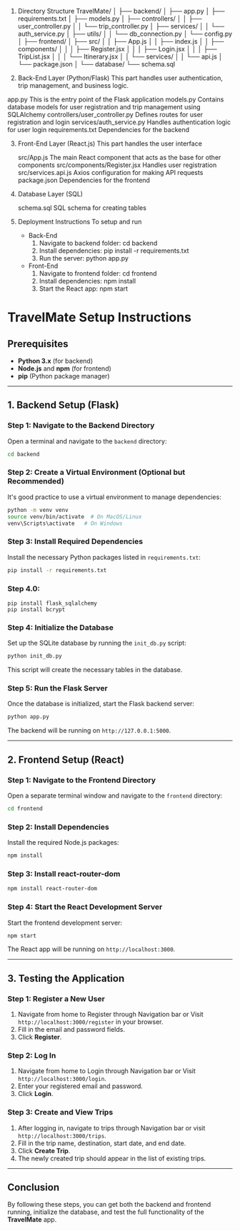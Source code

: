 1. Directory Structure
  TravelMate/
│
├── backend/
│   ├── app.py
│   ├── requirements.txt
│   ├── models.py
│   ├── controllers/
│   │   ├── user_controller.py
│   │   └── trip_controller.py
│   ├── services/
│   │   └── auth_service.py
│   ├── utils/
│   │   └── db_connection.py
│   └── config.py
│
├── frontend/
│   ├── src/
│   │   ├── App.js
│   │   ├── index.js
│   │   ├── components/
│   │   │   ├── Register.jsx
│   │   │   ├── Login.jsx
│   │   │   ├── TripList.jsx
│   │   │   └── Itinerary.jsx
│   │   └── services/
│   │       └── api.js
│   └── package.json
│
└── database/
    └── schema.sql

2. Back-End Layer (Python/Flask)
   This part handles user authentication, trip management, and business logic.
   
  app.py
    This is the entry point of the Flask application
   models.py
     Contains database models for user registration and trip management using SQLAlchemy
   controllers/user_controller.py
     Defines routes for user registration and login
   services/auth_service.py
     Handles authentication logic for user login
   requirements.txt
     Dependencies for the backend

3. Front-End Layer (React.js)
   This part handles the user interface

   src/App.js
     The main React component that acts as the base for other components
   src/components/Register.jsx
     Handles user registration
   src/services.api.js
     Axios configuration for making API requests
   package.json
     Dependencies for the frontend

4. Database Layer (SQL)
   
   schema.sql
     SQL schema for creating tables

5. Deployment Instructions
   To setup and run
   -  Back-End
       1. Navigate to backend folder: cd backend
       2. Install dependencies: pip install -r requirements.txt
       3. Run the server: python app.py
    - Front-End
        1. Navigate to frontend folder: cd frontend
        2. Install dependencies: npm install
        3. Start the React app: npm start


# TravelMate Setup Instructions

## Prerequisites
- **Python 3.x** (for backend)
- **Node.js** and **npm** (for frontend)
- **pip** (Python package manager)

---

## 1. Backend Setup (Flask)

### Step 1: Navigate to the Backend Directory
Open a terminal and navigate to the `backend` directory:
```bash
cd backend
```

### Step 2: Create a Virtual Environment (Optional but Recommended)
It's good practice to use a virtual environment to manage dependencies:
```bash
python -m venv venv
source venv/bin/activate  # On MacOS/Linux
venv\Scripts\activate   # On Windows
```

### Step 3: Install Required Dependencies
Install the necessary Python packages listed in `requirements.txt`:
```bash
pip install -r requirements.txt
```

### Step 4.0: 
```
pip install flask_sqlalchemy
pip install bcrypt
```

### Step 4: Initialize the Database
Set up the SQLite database by running the `init_db.py` script:
```bash
python init_db.py
```

This script will create the necessary tables in the database.

### Step 5: Run the Flask Server
Once the database is initialized, start the Flask backend server:
```bash
python app.py
```

The backend will be running on `http://127.0.0.1:5000`.

---

## 2. Frontend Setup (React)

### Step 1: Navigate to the Frontend Directory
Open a separate terminal window and navigate to the `frontend` directory:
```bash
cd frontend
```

### Step 2: Install Dependencies
Install the required Node.js packages:
```bash
npm install
```
### Step 3: Install react-router-dom
```bash
npm install react-router-dom
```
### Step 4: Start the React Development Server
Start the frontend development server:
```bash
npm start
```

The React app will be running on `http://localhost:3000`.

---

## 3. Testing the Application

### Step 1: Register a New User
1. Navigate from home to Register through Navigation bar or Visit `http://localhost:3000/register` in your browser.
2. Fill in the email and password fields.
3. Click **Register**.

### Step 2: Log In
1. Navigate from home to Login through Navigation bar or Visit `http://localhost:3000/login`.
2. Enter your registered email and password.
3. Click **Login**.

### Step 3: Create and View Trips
1. After logging in, navigate to trips through Navigation bar or visit `http://localhost:3000/trips`.
2. Fill in the trip name, destination, start date, and end date.
3. Click **Create Trip**.
4. The newly created trip should appear in the list of existing trips.

---

## Conclusion
By following these steps, you can get both the backend and frontend running, initialize the database, and test the full functionality of the **TravelMate** app.
